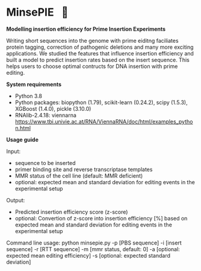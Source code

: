 # MinsePIE  &nbsp; :pie:
**Modelling insertion efficiency for Prime Insertion Experiments**

Writing short sequences into the genome with prime eiditng  faciliates protein tagging, correction of pathogenic deletions and many more exciting applications. We studied the features that influence insertion efficiency and built a model to predict insertion rates based on the insert sequence. This helps users to choose optimal contructs for DNA insertion with prime editing. 

**System requirements**

- Python 3.8
- Python packages: biopython (1.79), scikit-learn (0.24.2), scipy (1.5.3), XGBoost (1.4.0), pickle (3.10.0)
- RNAlib-2.4.18: viennarna https://www.tbi.univie.ac.at/RNA/ViennaRNA/doc/html/examples_python.html

**Usage guide**

Input:
- sequence to be inserted
- primer binding site and reverse transcriptase templates
- MMR status of the cell line (default: MMR deficient)
- optional: expected mean and standard deviation for editing events in the experimental setup

Output:
- Predicted insertion efficiency score (z-score)
- optional: Convertion of z-score into insertion efficiency [%] based on expected mean and standard deviation for editing events in the experimental setup

Command line usage:
python minsepie.py -p [PBS sequence] -i [insert sequence] -r [RTT sequence] -m [mmr status, default: 0] -a [optional: expected mean editing efficiency] -s [optional: expected standard deviation]


